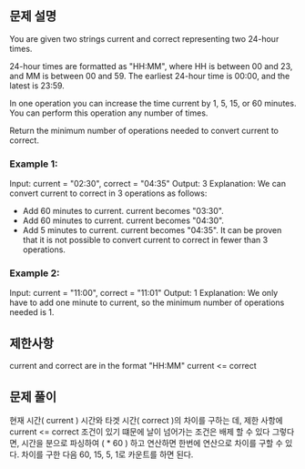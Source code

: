 ## 문제 설명

You are given two strings current and correct representing two 24-hour times.

24-hour times are formatted as "HH:MM", where HH is between 00 and 23, and MM is between 00 and 59. The earliest 24-hour time is 00:00, and the latest is 23:59.

In one operation you can increase the time current by 1, 5, 15, or 60 minutes. You can perform this operation any number of times.

Return the minimum number of operations needed to convert current to correct.

### Example 1:

Input: current = "02:30", correct = "04:35"
Output: 3
Explanation:
We can convert current to correct in 3 operations as follows:

- Add 60 minutes to current. current becomes "03:30".
- Add 60 minutes to current. current becomes "04:30".
- Add 5 minutes to current. current becomes "04:35".
  It can be proven that it is not possible to convert current to correct in fewer than 3 operations.

### Example 2:

Input: current = "11:00", correct = "11:01"
Output: 1
Explanation: We only have to add one minute to current, so the minimum number of operations needed is 1.

## 제한사항

current and correct are in the format "HH:MM"
current <= correct

## 문제 풀이

현재 시간( current ) 시간와 타겟 시간( correct )의 차이를 구하는 데, 제한 사항에 current <= correct 조건이 있기 떄문에
날이 넘어가는 조건은 배제 할 수 있다 그렇다면, 시간을 분으로 파싱하여 ( \* 60 ) 하고 연산하면 한번에 연산으로 차이를 구할 수 있다.
차이를 구한 다음 60, 15, 5, 1로 카운트를 하면 된다.
